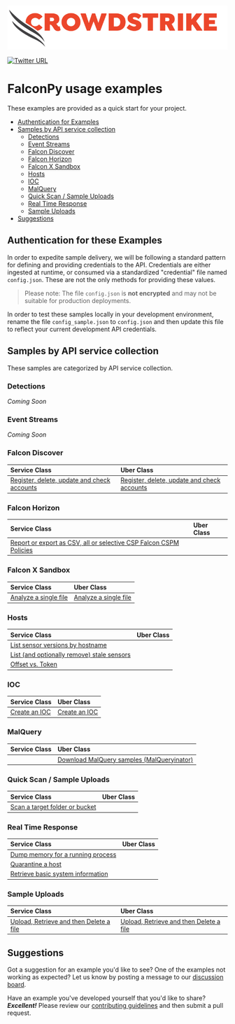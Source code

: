 ![CrowdStrike Falcon](https://raw.githubusercontent.com/CrowdStrike/falconpy/main/docs/asset/cs-logo.png) 

[![Twitter URL](https://img.shields.io/twitter/url?label=Follow%20%40CrowdStrike&style=social&url=https%3A%2F%2Ftwitter.com%2FCrowdStrike)](https://twitter.com/CrowdStrike)

# FalconPy usage examples
These examples are provided as a quick start for your project.

+ [Authentication for Examples](#authentication-for-these-examples)
+ [Samples by API service collection](#samples-by-api-service-collection)
    - [Detections](#detections)
    - [Event Streams](#event-streams)
    - [Falcon Discover](#falcon-discover)
    - [Falcon Horizon](#falcon-horizon)
    - [Falcon X Sandbox](#falcon-x-sandbox)
    - [Hosts](#hosts)
    - [IOC](#ioc)
    - [MalQuery](#malquery)
    - [Quick Scan / Sample Uploads](#quick-scan--sample-uploads)
    - [Real Time Response](#real-time-response)
    - [Sample Uploads](#sample-uploads)
+ [Suggestions](#suggestions)

## Authentication for these Examples
In order to expedite sample delivery, we will be following a standard pattern for defining and providing credentials to the API. Credentials are either ingested
at runtime, or consumed via a standardized "credential" file named `config.json`. These are not the only methods for providing these values.  

> Please note: The file `config.json` is __not encrypted__ and may not be suitable for production deployments.

In order to test these samples locally in your development environment, rename the file `config_sample.json` to `config.json` and then
update this file to reflect your current development API credentials.

## Samples by API service collection
These samples are categorized by API service collection.

### Detections
_Coming Soon_

### Event Streams
_Coming Soon_

### Falcon Discover
| Service Class | Uber Class |
| :--- | :--- |
| [Register, delete, update and check accounts](discover_aws/manage_discover_accounts_service.py) | [Register, delete, update and check accounts](discover_aws/manage_discover_accounts_uber.py) |

### Falcon Horizon
| Service Class | Uber Class |
| :--- | :--- |
| [Report or export as CSV, all or selective CSP Falcon CSPM Policies](cspm_registration/get_cspm_policies.py) | |

### Falcon X Sandbox
| Service Class | Uber Class |
| :--- | :--- |
| [Analyze a single file](falconx_sandbox/single_scan) | [Analyze a single file](falconx_sandbox/single_scan) |

### Hosts
| Service Class | Uber Class |
| :--- | :--- |
| [List sensor versions by hostname](hosts#list-sensors-by-hostname) | |
| [List (and optionally remove) stale sensors](hosts#list-stale-sensors) | |
| [Offset vs. Token](hosts#comparing-querydevicesbyfilter-and-querydevicesbyfilterscroll-offset-vs-token) | |


### IOC
| Service Class | Uber Class |
| :--- | :--- |
| [Create an IOC](ioc/create_ioc.py) | [Create an IOC](ioc/create_ioc.py) |

### MalQuery
| Service Class | Uber Class |
| :--- | :--- |
| | [Download MalQuery samples (MalQueryinator)](malquery#search-and-download-samples-from-malquery) |


### Quick Scan / Sample Uploads
| Service Class | Uber Class |
| :--- | :--- |
| [Scan a target folder or bucket](quick_scan/scan_target.py) | |


### Real Time Response
| Service Class | Uber Class |
| :--- | :--- |
| [Dump memory for a running process](rtr/pid-dump) | |
| [Quarantine a host](rtr/quarantine_hosts.py) | |
| [Retrieve basic system information](rtr/pony) | |

### Sample Uploads
| Service Class | Uber Class |
| :--- | :--- |
| [Upload, Retrieve and then Delete a file](sample_uploads/sample_uploads_service.py) | [Upload, Retrieve and then Delete a file](sample_uploads/sample_uploads_uber.py) |

## Suggestions
Got a suggestion for an example you'd like to see? One of the examples not working as expected? Let us know by posting a message to our [discussion board](https://github.com/CrowdStrike/falconpy/discussions).

Have an example you've developed yourself that you'd like to share?  **_Excellent!_** Please review our [contributing guidelines](/CONTRIBUTING.md) and then submit a pull request.
